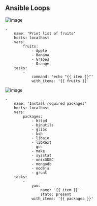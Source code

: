 ## Ansible Loops

![image](https://user-images.githubusercontent.com/71001536/166870396-fa1c9f8a-21e8-40bd-8373-3455f1a61446.png)

```
-
    name: 'Print list of fruits'
    hosts: localhost
    vars:
        fruits:
            - Apple
            - Banana
            - Grapes
            - Orange
    tasks:
        -
            command: 'echo "{{ item }}"'
            with_items: '{{ fruits }}'

```

![image](https://user-images.githubusercontent.com/71001536/166871187-a4c77cf4-5573-46ec-8157-620e7fed02e2.png)

```
-
    name: 'Install required packages'
    hosts: localhost
    vars:
        packages:
            - httpd
            - binutils
            - glibc
            - ksh
            - libaio
            - libXext
            - gcc
            - make
            - sysstat
            - unixODBC
            - mongodb
            - nodejs
            - grunt
    tasks:
        -
            yum:
                name: '{{ item }}'
                state: present
            with_items: '{{ packages }}'

```
